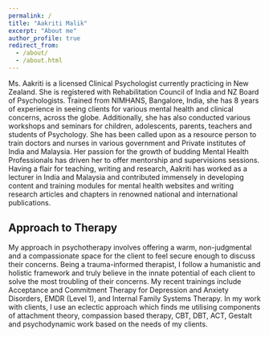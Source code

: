 ```yaml
---
permalink: /
title: "Aakriti Malik"
excerpt: "About me"
author_profile: true
redirect_from:
  - /about/
  - /about.html
---
```


Ms. Aakriti is a licensed Clinical Psychologist currently practicing in New Zealand. She is registered with Rehabilitation Council of India and NZ Board of Psychologists. Trained from NIMHANS, Bangalore, India, she has 8 years of experience in seeing clients for various mental health and clinical concerns, across the globe. Additionally, she has also conducted various workshops and seminars for children, adolescents, parents, teachers and students of Psychology. She has been called upon as a resource person to train doctors and nurses in various government and Private institutes of India and Malaysia. 
Her passion for the growth of budding Mental Health Professionals has driven her to offer mentorship and supervisions sessions.
Having a flair for teaching, writing and research, Aakriti has worked as a lecturer in India and Malaysia and contributed immensely in developing content and training modules for mental health websites and writing research articles and chapters in renowned national and international publications.

## Approach to Therapy
My approach in psychotherapy involves offering a warm, non-judgmental and a compassionate space for the client to feel secure enough to discuss their concerns. Being a trauma-informed therapist, I follow a humanistic and holistic framework and truly believe in the innate potential of each client to solve the most troubling of their concerns. My recent trainings include Acceptance and Commitment Therapy for Depression and Anxiety Disorders, EMDR (Level 1), and Internal Family Systems Therapy. In my work with clients, I use an eclectic approach which finds me utilising components of attachment theory, compassion based therapy, CBT, DBT, ACT, Gestalt and psychodynamic work based on the needs of my clients.

